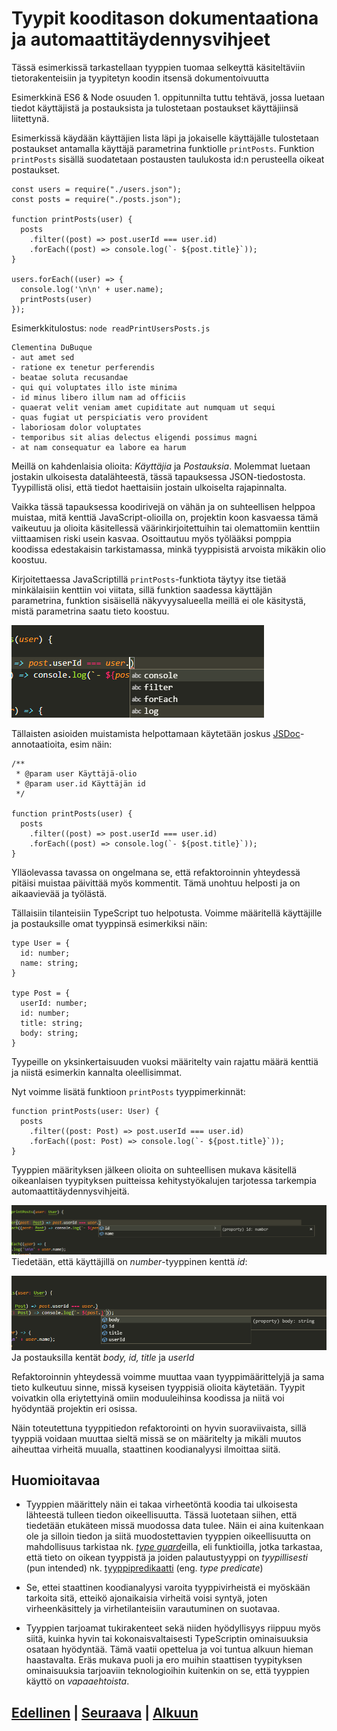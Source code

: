 # Tyypit kooditason dokumentaationa ja automaattitäydennysvihjeet

Tässä esimerkissä tarkastellaan tyyppien tuomaa selkeyttä käsiteltäviin tietorakenteisiin ja tyypitetyn koodin itsensä dokumentoivuutta

Esimerkkinä ES6 & Node osuuden 1. oppitunnilta tuttu tehtävä, jossa luetaan tiedot käyttäjistä ja postauksista ja tulostetaan postaukset käyttäjiinsä liitettynä.

Esimerkissä käydään käyttäjien lista läpi ja jokaiselle käyttäjälle tulostetaan postaukset antamalla käyttäjä parametrina funktiolle `printPosts`. Funktion `printPosts` sisällä suodatetaan postausten taulukosta id:n perusteella oikeat postaukset.

```JS
const users = require("./users.json");
const posts = require("./posts.json");

function printPosts(user) {
  posts
    .filter((post) => post.userId === user.id)
    .forEach((post) => console.log(`- ${post.title}`));
}

users.forEach((user) => {
  console.log('\n\n' + user.name);
  printPosts(user)
});
```

Esimerkkitulostus: `node readPrintUsersPosts.js`

```
Clementina DuBuque
- aut amet sed
- ratione ex tenetur perferendis
- beatae soluta recusandae
- qui qui voluptates illo iste minima
- id minus libero illum nam ad officiis
- quaerat velit veniam amet cupiditate aut numquam ut sequi
- quas fugiat ut perspiciatis vero provident
- laboriosam dolor voluptates
- temporibus sit alias delectus eligendi possimus magni
- at nam consequatur ea labore ea harum
```

Meillä on kahdenlaisia olioita: _Käyttäjia_ ja _Postauksia_. Molemmat luetaan jostakin ulkoisesta datalähteestä, tässä tapauksessa JSON-tiedostosta. Tyypillistä olisi, että tiedot haettaisiin jostain ulkoiselta rajapinnalta.

Vaikka tässä tapauksessa koodirivejä on vähän ja on suhteellisen helppoa muistaa, mitä kenttiä JavaScript-olioilla on, projektin koon kasvaessa tämä vaikeutuu ja olioita käsitellessä väärinkirjoitettuihin tai olemattomiin kenttiin viittaamisen riski usein kasvaa. Osoittautuu myös työlääksi pomppia koodissa edestakaisin tarkistamassa, minkä tyyppisistä arvoista mikäkin olio koostuu.

Kirjoitettaessa JavaScriptillä `printPosts`-funktiota täytyy itse tietää minkälaisiin kenttiin voi viitata, sillä funktion saadessa käyttäjän parametrina, funktion sisäisellä näkyvyysalueella meillä ei ole käsitystä, mistä parametrina saatu tieto koostuu.

![printPostJs](./0.png)

Tällaisten asioiden muistamista helpottamaan käytetään joskus [JSDoc](https://jsdoc.app/about-getting-started.html)-annotaatioita, esim näin:

```JS
/**
 * @param user Käyttäjä-olio
 * @param user.id Käyttäjän id
 */

function printPosts(user) {
  posts
    .filter((post) => post.userId === user.id)
    .forEach((post) => console.log(`- ${post.title}`));
}
```
Ylläolevassa tavassa on ongelmana se, että refaktoroinnin yhteydessä pitäisi muistaa päivittää myös kommentit. Tämä unohtuu helposti ja on aikaavievää ja työlästä.


Tällaisiin tilanteisiin TypeScript tuo helpotusta. Voimme määritellä käyttäjille ja postauksille omat tyyppinsä esimerkiksi näin:

```TS
type User = {
  id: number;
  name: string;
}

type Post = {
  userId: number;
  id: number;
  title: string;
  body: string;
}
```

Tyypeille on yksinkertaisuuden vuoksi määritelty vain rajattu määrä kenttiä ja niistä esimerkin kannalta oleellisimmat.

Nyt voimme lisätä funktioon `printPosts` tyyppimerkinnät:

```TS
function printPosts(user: User) {
  posts
    .filter((post: Post) => post.userId === user.id)
    .forEach((post: Post) => console.log(`- ${post.title}`));
}
```

Tyyppien määrityksen jälkeen olioita on suhteellisen mukava käsitellä oikeanlaisen tyypityksen puitteissa kehitystyökalujen tarjotessa tarkempia automaattitäydennysvihjeitä.

![printPostJs1](./1.png)  
Tiedetään, että käyttäjillä on _number_-tyyppinen kenttä _id_:

![printPostJs2](./2.png)  
Ja postauksilla kentät _body, id, title_ ja _userId_

Refaktoroinnin yhteydessä voimme muuttaa vaan tyyppimäärittelyjä ja sama tieto kulkeutuu sinne, missä kyseisen tyyppisiä olioita käytetään. Tyypit voivatkin olla eriytettyinä omiin moduuleihinsa koodissa ja niitä voi hyödyntää projektin eri osissa. 

Näin toteutettuna tyyppitiedon refaktorointi on hyvin suoraviivaista, sillä tyyppiä voidaan muuttaa sieltä missä se on määritelty ja mikäli muutos aiheuttaa virheitä muualla, staattinen koodianalyysi ilmoittaa siitä.

## Huomioitavaa

- Tyyppien määrittely näin ei takaa virheetöntä koodia tai ulkoisesta lähteestä tulleen tiedon oikeellisuutta. Tässä luotetaan siihen, että tiedetään etukäteen missä muodossa data tulee. Näin ei aina kuitenkaan ole ja silloin tiedon ja siitä muodostettavien tyyppien oikeellisuutta on mahdollisuus tarkistaa nk. [_type guard_](https://www.typescriptlang.org/docs/handbook/advanced-types.html#type-guards-and-differentiating-types)eilla, eli funktioilla, jotka tarkastaa, että tieto on oikean tyyppistä ja joiden palautustyyppi on *tyypillisesti* (pun intended) nk. [tyyppipredikaatti](https://www.typescriptlang.org/docs/handbook/2/narrowing.html#using-type-predicates) (eng. _type predicate_)

- Se, ettei staattinen koodianalyysi varoita tyyppivirheistä ei myöskään tarkoita sitä, etteikö ajonaikaisia virheitä voisi syntyä, joten virheenkäsittely ja virhetilanteisiin varautuminen on suotavaa.

- Tyyppien tarjoamat tukirakenteet sekä niiden hyödyllisyys riippuu myös siitä, kuinka hyvin tai kokonaisvaltaisesti TypeScriptin ominaisuuksia osataan hyödyntää. Tämä vaatii opettelua ja voi tuntua alkuun hieman haastavalta. Eräs mukava puoli ja ero muihin staattisen tyypityksen ominaisuuksia tarjoaviin teknologioihin kuitenkin on se, että tyyppien käyttö on _vapaaehtoista_.

## [Edellinen](../2/README.md) | [Seuraava](../4/README.md) | [Alkuun](../../../README.md)
